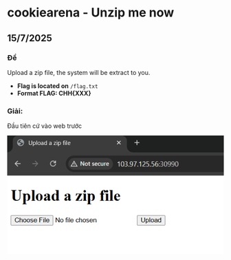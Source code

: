 # cookiearena - Unzip me now

## 15/7/2025 

### Đề

Upload a zip file, the system will be extract to you.

- **Flag is located on** `/flag.txt`
- **Format FLAG: CHH{XXX}**

### Giải:

Đầu tiên cứ vào web trước

![Operation mode](./imgs/a.png)





